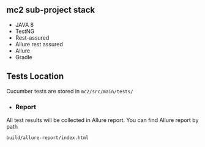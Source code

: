 ## mc2 sub-project stack
* JAVA 8
* TestNG
* Rest-assured
* Allure rest assured
* Allure
* Gradle

## Tests Location
Cucumber tests are stored in `mc2/src/main/tests/`

* ### Report
All test results will be collected in Allure report.
You can find Allure report by path
```
build/allure-report/index.html
```
